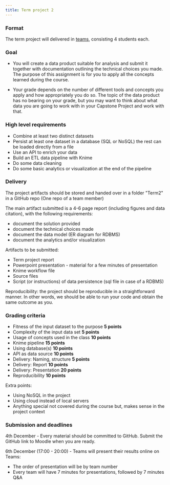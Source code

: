 ```yaml
---
title: Term project 2
---
```


### Format
The term project will delivered in [teams](https://docs.google.com/spreadsheets/d/1wX6jej0qF4ZmeDZDAHclCaTftKjYiAq8LUpAyDT1Fac/edit?usp=sharing), consisting 4 students each. 

### Goal

* You will create a data product suitable for analysis and submit it together with documentation outlining the technical choices you made. The purpose of this assignment is for you to apply all the concepts learned during the course.

* Your grade depends on the number of different tools and concepts you apply and how appropriately you do so. The topic of the data product has no bearing on your grade, but you may want to think about what data you are going to work with in your Capstone Project and work with that.


### High level requirements


* Combine at least two distinct datasets
* Persist at least one dataset in a database (SQL or NoSQL) the rest can be loaded directly from a file
* Use an API to enrich your data
* Build an ETL data pipeline with Knime 
* Do some data cleaning
* Do some basic analytics or visualization at the end of the pipeline



### Delivery
The project artifacts should be stored and handed over in a folder "Term2" in a GitHub repo (One repo of a team member)

The main artifact submitted is a 4-6 page report (including figures and data citation), with the following requirements:
* document the solution provided
* document the technical choices made
* document the data model (ER diagram for RDBMS)
* document the analytics and/or visualization


Artifacts to be submitted:
* Term project report
* Powerpoint presentation - material for a few minutes of presentation
* Knime workflow file
* Source files 
* Script (or instructions) of data persistence (sql file in case of a RDBMS)
  
Reproducibility: the project should be reproducible in a straightforward manner. In other words, we should be able to run your code and obtain the same outcome as you. 

### Grading criteria

-	Fitness of the input dataset to the purpose **5 points**
-	Complexity of the input data set **5 points**
-	Usage of concepts used in the class **10 points**
- 	Knime pipeline **15 points**
- 	Using database(s) **10 points**
- 	API as data source **10 points**
-	Delivery: Naming, structure **5 points**
-	Delivery: Report **10 points**
-	Delivery: Presentation **20 points**
-	Reproducibility **10 points**

Extra points:
- Using NoSQL in the project
- Using cloud instead of local servers
- Anything special not covered during the course but, makes sense in the project context


### Submission and deadlines

4th December - Every material should be committed to GitHub. Submit the GitHub link to Moodle when you are ready. 

6th December (17:00 - 20:00) - Teams will present their results online on Teams:
* The order of presentation will be by team number
* Every team will have 7 minutes for presentations, followed by 7 minutes Q&A








